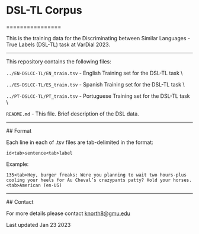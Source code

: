 # DSL-TL Corpus
================

This is the training data for the Discriminating between Similar Languages - True Labels (DSL-TL) task at VarDial 2023.

<hr />

This repository contains the following files:

`../EN-DSLCC-TL/EN_train.tsv`               - English Training set for the DSL-TL task \

`../ES-DSLCC-TL/ES_train.tsv` 							- Spanish Training set for the DSL-TL task \

`../PT-DSLCC-TL/PT_train.tsv` 							- Portuguese Training set for the DSL-TL task \

`README.md` 								                - This file. Brief description of the DSL data. 

<hr />
## Format

Each line in each of .tsv files are tab-delimited in the format:

`id<tab>sentence<tab>label`

Example: 

`135<tab>Hey, burger freaks: Were you planning to wait two hours-plus cooling your heels for Au Cheval’s crazypants patty? Hold your horses.<tab>American (en-US)`

<hr />
## Contact

For more details please contact knorth8@gmu.edu

Last updated Jan 23 2023
